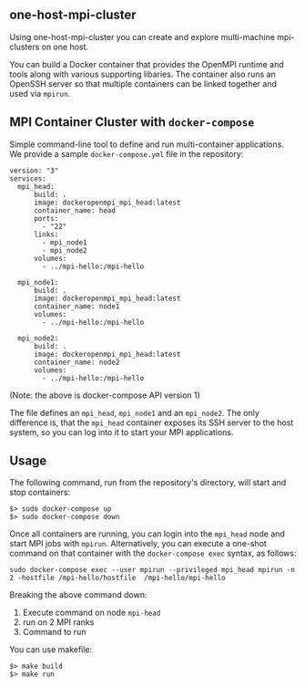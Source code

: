 ## one-host-mpi-cluster

Using one-host-mpi-cluster you can create and explore multi-machine mpi-clusters on one host.

You can build a Docker container that provides 
the OpenMPI runtime and tools along with various supporting libaries.
The container also runs an OpenSSH server
so that multiple containers can be linked together and used via `mpirun`.


## MPI Container Cluster with `docker-compose`

Simple command-line tool to define and run multi-container applications. 
We provide a sample `docker-compose.yml` file in the repository:

```
version: "3"
services:
  mpi_head:
      build: .
      image: dockeropenmpi_mpi_head:latest
      container_name: head
      ports: 
        - "22"
      links: 
        - mpi_node1
        - mpi_node2
      volumes:
        - ../mpi-hello:/mpi-hello

  mpi_node1:
      build: .
      image: dockeropenmpi_mpi_head:latest
      container_name: node1
      volumes:
        - ../mpi-hello:/mpi-hello

  mpi_node2:
      build: .
      image: dockeropenmpi_mpi_head:latest
      container_name: node2
      volumes:
        - ../mpi-hello:/mpi-hello

```
(Note: the above is docker-compose API version 1)

The file defines an `mpi_head`, `mpi_node1` and an `mpi_node2`.
The only difference is, that the `mpi_head` container exposes its SSH server to 
the host system, so you can log into it to start your MPI applications.


## Usage

The following command, run from the repository's directory, will start and stop containers: 

```
$> sudo docker-compose up
$> sudo docker-compose down
```
Once all containers are running, you can login into the `mpi_head` node and start MPI jobs with `mpirun`. Alternatively, you can execute a one-shot command on that container with the `docker-compose exec` syntax, as follows: 

    sudo docker-compose exec --user mpirun --privileged mpi_head mpirun -n 2 -hostfile /mpi-hello/hostfile  /mpi-hello/mpi-hello
    
Breaking the above command down:

1. Execute command on node `mpi-head`
2. run on 2 MPI ranks
3. Command to run

You can use makefile:
```
$> make build
$> make run
```
